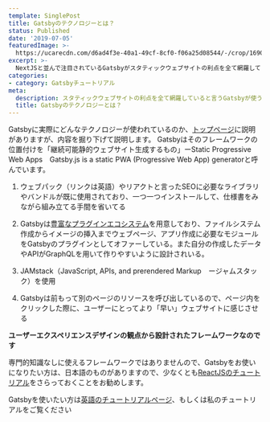 ```yaml
---
template: SinglePost
title: Gatsbyのテクノロジーとは？
status: Published
date: '2019-07-05'
featuredImage: >-
  https://ucarecdn.com/d6ad4f3e-40a1-49cf-8cf0-f06a25d08544/-/crop/1690x1484/0,882/-/preview/
excerpt: >-
  NextJSと並んで注目されているGatsbyがスタティックウェブサイトの利点を全て網羅している、そのテクノロジーの内容を紹介
categories:
- category: Gatsbyチュートリアル
meta:
  description: スタティックウェブサイトの利点を全て網羅していると言うGatsbyが使うテクノロジーの内容を紹介。
  title: Gatsbyのテクノロジーとは？
---
```


Gatsbyに実際にどんなテクノロジーが使われているのか、[トップページ](https://www.gatsbyjs.org/)に説明がありますが、内容を掘り下げて説明します。
Gatsbyはそのフレームワークの位置付けを「継続可能静的ウェブサイト生成するもの」ーStatic Progressive Web Apps　Gatsby.js is a static PWA (Progressive Web App) generatorと呼んでいます。

1. ウェブパック（リンクは英語）やリアクトと言ったSEOに必要なライブラリやバンドルが既に使用されており、一つ一つインストールして、仕様書をみながら組み立てる手間を省いてる

2. Gatsbyは[豊富なプラグインエコシステム](https://www.gatsbyjs.org/plugins/)を用意しており、ファイルシステム作成からイメージの挿入までウェブページ、アプリ作成に必要なモジュールをGatsbyのプラグインとしてオファーしている。また自分の作成したデータやAPIがGraphQLを用いて作りやすいように設計されいる。

3. JAMstack（JavaScript, APIs, and prerendered Markup　ージャムスタック）を使用

4. Gatsbyは前もって別のページのリソースを呼び出しているので、ページ内をクリックした際に、ユーザーにとってより「早い」ウェブサイトに感じさせる

**ユーザーエクスペリエンスデザインの観点から設計されたフレームワークなのです**

専門的知識なしに使えるフレームワークではありませんので、Gatsbyをお使いになりたい方は、日本語のものがありますので、少なくとも[ReactJSのチュートリアル](https://ja.reactjs.org/tutorial/tutorial.html)をさらっておくことをお勧めします。

Gatsbyを使いたい方は[英語のチュートリアルページ](https://www.gatsbyjs.org/tutorial/)、もしくは私のチュートリアルをご覧ください